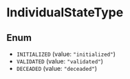 # IndividualStateType

## Enum

* `INITIALIZED` (value: `"initialized"`)
* `VALIDATED` (value: `"validated"`)
* `DECEADED` (value: `"deceaded"`)
